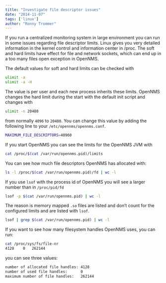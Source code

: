 ```yaml
---
title: "Investigate file descriptor issues"
date: "2014-11-07"
tags: ['linux']
author: "Ronny Trommer"
---
```


If you run a centralized monitoring system in large environment you can run in some issues regarding file descriptor limits. Linux gives you very detailed information in the kernel control and information center in /proc. The soft and hard limits have effect for file and network sockets, which can end up in a too many files open exception in OpenNMS.

The default values for soft and hard limits can be checked with

```sh
ulimit -a
ulimit -a -H
```

The value is per user and each new process inherits these limits.
OpenNMS changes the hard limit during the start with the default init script and changes with

```sh
ulimit -n 20480
```

from normally `4096` to `20480`.
You can change this value by adding the following line to your `/etc/opennms/opennms.conf`.

```sh
MAXIMUM_FILE_DESCRIPTORS=40960
```

If you start OpenNMS you can see the limits for the OpenNMS JVM with

```sh
cat /proc/$(cat /var/run/opennms.pid)/limits
```

You can see how much file descriptors OpenNMS has allocated with:

```sh
ls -l /proc/$(cat /var/run/opennms.pid)/fd | wc -l
```

If you use `lsof` with the process id of OpenNMS you will see a larger number than in `/proc/pid/fd`

```sh
lsof -p $(cat /var/run/opennms.pid) | wc -l
```

The reason is memory mapped `.so` files are listed and don’t count for the configured limits and are listed with `lsof`.

```sh
lsof | grep $(cat /var/run/opennms.pid) | wc -l
```

If you want to see how many filesystem handles OpenNMS uses, you can run:

```sh
cat /proc/sys/fs/file-nr
4128	0	262144
```

you can see three values:

```sh
number of allocated file handles: 4128
number of used file handles:      0
maximum number of file handles:   262144
```
